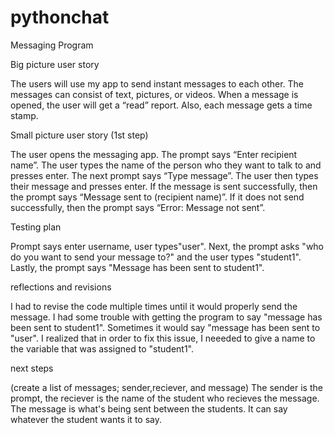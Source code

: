 # pythonchat
Messaging Program
<p>Big picture user story</p> 

The users will use my app to send instant messages to each other.  The messages can consist of text, pictures, or videos.  When a message is opened, the user will get a “read” report.  Also, each message gets a time stamp.    

<p>Small picture user story (1st step)</p>

The user opens the messaging app.  The prompt says “Enter recipient name”.  The user types the name of the person who they want to talk to and presses enter.  The next prompt says “Type message”.  The user then types their message and presses enter.  If the message is sent successfully, then the prompt says “Message sent to (recipient name)”.  If it does not send successfully, then the prompt says “Error: Message not sent”.

<p> Testing plan </p>
Prompt says enter username, user types"user".  Next, the prompt asks "who do you want to send your message to?" and the user types "student1".  Lastly, the prompt says "Message has been sent to student1".

<p> reflections and revisions </p>

I had to revise the code multiple times until it would properly send the message.  I had some trouble with getting the program to say "message has been sent to student1".  Sometimes it would say "message has been sent to "user".  I realized that in order to fix this issue, I neeeded to give a name to the variable that was assigned to "student1".

<p> next steps </p>
 (create a list of messages; sender,reciever, and message)
 The sender is the prompt, the reciever is the name of the student who recieves the message.  The message is what's being sent between the students.  It can say whatever the student wants it to say. 
